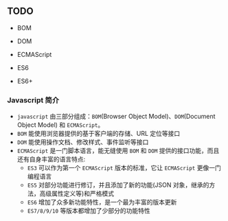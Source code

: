 ## TODO

+ BOM

+ DOM

+ ECMAScript

+ ES6

+ ES6+


### Javascript 简介

+ `javascript` 由三部分组成：`BOM`(Browser Object Model)、`DOM`(Document Object Model) 和 `ECMAScript`。
+ `BOM` 能使用浏览器提供的基于客户端的存储、URL 定位等接口
+ `DOM` 能使用操作文档、修改样式、事件监听等接口
+ `ECMAScript` 是一门脚本语言，能无缝使用 `BOM` 和 `DOM` 提供的接口功能，而且还有自身丰富的语言特点:
  + `ES3` 可以作为第一个 `ECMAScript` 版本的标准，它让 `ECMAScript` 更像一门编程语言
  + `ES5` 对部分功能进行修订，并且添加了新的功能(JSON 对象，继承的方法，高级属性定义等)和严格模式
  + `ES6` 增加了众多新功能特性，是一个最为丰富的版本更新
  + `ES7/8/9/10` 等版本都增加了少部分的功能特性